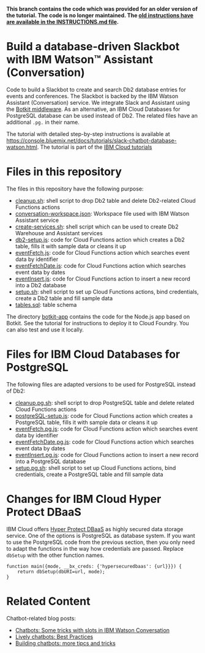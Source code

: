 **This branch contains the code which was provided for an older version of the tutorial. The code is no longer maintained. The [old instructions have are available in the INSTRUCTIONS.md file](INSTRUCTIONS.md).**

# Build a database-driven Slackbot with IBM Watson™ Assistant (Conversation)
Code to build a Slackbot to create and search Db2 database entries for events and conferences. The Slackbot is backed by the IBM Watson Assistant (Conversation) service. We integrate Slack and Assistant using the [Botkit middleware](https://github.com/watson-developer-cloud/botkit-middleware). As an alternative, an IBM Cloud Databases for PostgreSQL database can be used instead of Db2. The related files have an additional `.pg.` in their name. 

The tutorial with detailed step-by-step instructions is available at https://console.bluemix.net/docs/tutorials/slack-chatbot-database-watson.html. The tutorial is part of the [IBM Cloud tutorials](https://console.bluemix.net/docs/tutorials/index.html) 

# Files in this repository
The files in this repository have the following purpose:
* [cleanup.sh](cleanup.sh): shell script to drop Db2 table and delete Db2-related Cloud Functions actions
* [conversation-workspace.json](conversation-workspace.json): Workspace file used with IBM Watson Assistant service
* [create-services.sh](create-services.sh): shell script which can be used to create Db2 Warehouse and Assistant services
* [db2-setup.js](db2-setup.js): code for Cloud Functions action which creates a Db2 table, fills it with sample data or cleans it up
* [eventFetch.js](eventFetch.js): code for Cloud Functions action which searches event data by identifier
* [eventFetchDate.js](eventFetchDate.js): code for Cloud Functions action which searches event data by dates
* [eventInsert.js](eventInsert.js): code for Cloud Functions action to insert a new record into a Db2 database
* [setup.sh](setup.sh): shell script to set up Cloud Functions actions, bind credentials, create a Db2 table and fill sample data
* [tables.sql](tables.sql): table schema

The directory [botkit-app](botkit-app) contains the code for the Node.js app based on Botkit. See the tutorial for instructions to deploy it to Cloud Foundry. You can also test and use it locally.

# Files for IBM Cloud Databases for PostgreSQL
The following files are adapted versions to be used for PostgreSQL instead of Db2:
* [cleanup.pg.sh](cleanup.pg.sh): shell script to drop PostgreSQL table and delete related Cloud Functions actions
* [postgreSQL-setup.js](postgreSQL-setup.js): code for Cloud Functions action which creates a PostgreSQL table, fills it with sample data or cleans it up
* [eventFetch.pg.js](eventFetch.pg.js): code for Cloud Functions action which searches event data by identifier
* [eventFetchDate.pg.js](eventFetchDate.pg.js): code for Cloud Functions action which searches event data by dates
* [eventInsert.pg.js](eventInsert.pg.js): code for Cloud Functions action to insert a new record into a PostgreSQL database
* [setup.pg.sh](setup.pg.sh): shell script to set up Cloud Functions actions, bind credentials, create a PostgreSQL table and fill sample data

# Changes for IBM Cloud Hyper Protect DBaaS
IBM Cloud offers [Hyper Protect DBaaS](https://console.bluemix.net/catalog/services/hyper-protect-dbaas) as highly secured data storage service. One of the options is PostgreSQL as database system. If you want to use the PostgreSQL code from the previous section, then you only need to adapt the functions in the way how credentials are passed. Replace `dbSetup` with the other function names.

```
function main({mode, __bx_creds: {'hypersecuredbaas': {url}}}) {
  	return dbSetup(dbURI=url, mode);
}
```

# Related Content
Chatbot-related blog posts:
* [Chatbots: Some tricks with slots in IBM Watson Conversation](https://www.ibm.com/blogs/bluemix/2018/02/chatbots-some-tricks-with-slots-in-ibm-watson-conversation/)
* [Lively chatbots: Best Practices](https://www.ibm.com/blogs/bluemix/2017/07/lively-chatbots-best-practices/)
* [Building chatbots: more tipcs and tricks](https://www.ibm.com/blogs/bluemix/2017/06/building-chatbots-tips-tricks/)

